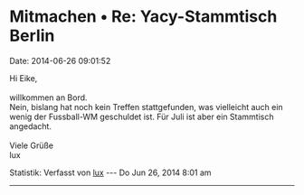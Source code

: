 Mitmachen • Re: Yacy-Stammtisch Berlin
======================================

Date: 2014-06-26 09:01:52

Hi Eike,\
\
willkommen an Bord.\
Nein, bislang hat noch kein Treffen stattgefunden, was vielleicht auch
ein wenig der Fussball-WM geschuldet ist. Für Juli ist aber ein
Stammtisch angedacht.\
\
Viele Grüße\
lux

Statistik: Verfasst von
[lux](http://forum.yacy-websuche.de/memberlist.php?mode=viewprofile&u=8916)
--- Do Jun 26, 2014 8:01 am

------------------------------------------------------------------------
